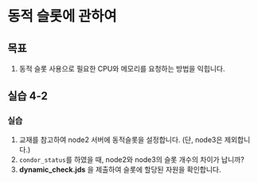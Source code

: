 # 동적 슬롯에 관하여 

## 목표
1. 동적 슬롯 사용으로 필요한 CPU와 메모리를 요청하는 방법을 익힙니다.

## 실습 4-2
### 실습
1. 교재를 참고하여 node2 서버에 동적슬롯을 설정합니다. (단, node3은 제외합니다.)
1. ```condor_status```를 하였을 때, node2와 node3의 슬롯 개수의 차이가 납니까?
1. **dynamic_check.jds** 을 제출하여 슬롯에 할당된 자원을 확인합니다.




